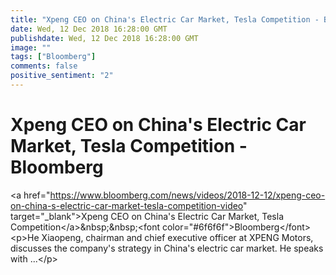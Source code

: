```yaml
---
title: "Xpeng CEO on China's Electric Car Market, Tesla Competition - Bloomberg" 
date: Wed, 12 Dec 2018 16:28:00 GMT
publishdate: Wed, 12 Dec 2018 16:28:00 GMT
image: "" 
tags: ["Bloomberg"] 
comments: false 
positive_sentiment: "2" 
---
```

# Xpeng CEO on China's Electric Car Market, Tesla Competition - Bloomberg
&lt;a href="https://www.bloomberg.com/news/videos/2018-12-12/xpeng-ceo-on-china-s-electric-car-market-tesla-competition-video" target="_blank"&gt;Xpeng CEO on China's Electric Car Market, Tesla Competition&lt;/a&gt;&amp;nbsp;&amp;nbsp;&lt;font color="#6f6f6f"&gt;Bloomberg&lt;/font&gt;&lt;p&gt;He Xiaopeng, chairman and chief executive officer at XPENG Motors, discusses the company's strategy in China's electric car market. He speaks with ...&lt;/p&gt;